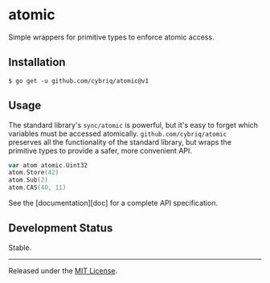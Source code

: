 # atomic

Simple wrappers for primitive types to enforce atomic access.

## Installation

```shell
$ go get -u github.com/cybriq/atomic@v1
```

## Usage

The standard library's `sync/atomic` is powerful, but it's easy to forget which
variables must be accessed atomically. `github.com/cybriq/atomic` preserves all the
functionality of the standard library, but wraps the primitive types to
provide a safer, more convenient API.

```go
var atom atomic.Uint32
atom.Store(42)
atom.Sub(2)
atom.CAS(40, 11)
```

See the [documentation][doc] for a complete API specification.

## Development Status

Stable.

---

Released under the [MIT License](LICENSE.txt).
